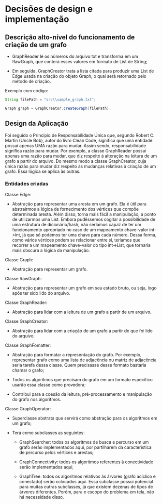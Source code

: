 # Decisões de design e implementação

## Descrição alto-nível do funcionamento de criação de um grafo

- GraphReader lê os números do arquivo txt e transforma em um RawGraph, que conterá esses valores em formato de List de String;

- Em seguida, GraphCreator trata a lista citada para produzir uma List de Edge usada na criação do objeto Graph, o qual será retornado pelo método de criação.

Exemplo com código:

```java
String filePath = "src\\sample_graph.txt";

Graph graph = GraphCreator.createGraph(filePath);
```
 

## Design da Aplicação

Foi seguido o Princípio de Responsabilidade Única que, segundo Robert C. Martin (Uncle Bob), autor do livro Clean Code, significa que uma entidade possui apenas UMA razão para mudar. Assim sendo, responsabilidade significa razão para mudar. Por exemplo, a classe GraphReader possui apenas uma razão para mudar, que diz respeito à alteração na leitura de um grafo a partir do arquivo. Do mesmo modo a classe GraphCreator, cuja única razão para mudar diz respeito às mudanças relativas à criação de um grafo. Essa lógica se aplica às outras.

### Entidades criadas

Classe Edge:
- Abstração para representar uma aresta em um grafo. Ela é útil para abstrairmos a lógica de fornecimento dos vértices que compõe determinada aresta. Além disso, torna mais fácil a manipulação, a ponto de utilizarmos uma List. Embora pudêssemos cogitar a possibilidade de uma estrutura de dicionário/hash, não seríamos capaz de ter um funcionamento apropriado no caso de um mapeamento chave-valor int->int, já que só podemos ter uma chave para cada número. Dessa forma, como vários vértices podem se relacionar entre si, teríamos que recorrer a um mapeamento chave-valor do tipo int->List<int>, que tornaria mais obscura a lógica da manipulação.

Classe Graph:
- Abstração para representar um grafo.

Classe RawGraph:
- Abstração para representar um grafo em seu estado bruto, ou seja, logo após ter sido lido do arquivo.

Classe GraphReader:
- Abstração para lidar com a leitura de um grafo a partir de um arquivo.

Classe GraphCreator:
- Abstração para lidar com a criação de um grafo a partir do que foi lido do arquivo. 

Classe GraphFomatter:
- Abstração para formatar a representação do grafo. Por exemplo, representar grafo como uma lista de adjacência ou matriz de adjacência seria tarefa dessa classe. Quem precisasse desse formato bastaria chamar o grafo;

- Todos os algoritmos que precisam do grafo em um formato específico usarão essa classe como provedora;

- Contribui para a coesão da leitura, pré-processamento e manipulação do grafo nos algoritmos.

Classe GraphOperator:
- Superclasse abstrata que servirá como abstração para os algoritmos em um grafo;

- Terá como subclasses as seguintes:
    - GraphSearcher: todos os algoritmos de busca e percurso em um grafo serão implementados aqui, por partilharem da característica de percurso pelos vértices e arestas;

    - GraphConnectivity: todos os algoritmos referentes à conectividade serão implementados aqui;
    
    - GraphTree: todos os algoritmos relativos às árvores (grafo acíclico e conectado) serão colocados aqui. Essa subclasse possui potencial para muitas outras subclasses, já que existem dezenas de tipos de árvores diferentes. Porém, para o escopo do problema em tela, não há necessidade disso. 